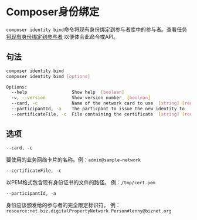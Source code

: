 # Composer身份绑定

`composer identity bind`命令将现有身份绑定到参与者库中的参与者。查看任务[将现有身份绑定到参与者](../managing/identity-bind.md) 以便体会此命令或API。

## 句法

```bash
composer identity bind
composer identity bind [options]

Options:
  --help                 Show help  [boolean]
  -v, --version          Show version number  [boolean]
  --card, -c             Name of the network card to use  [string] [required]
  --participantId, -a    The particpant to issue the new identity to  [string] [required]
  --certificateFile, -c  File containing the certificate  [string] [required]
```

## 选项

`--card, -c`

要使用的业务网络卡片的名称。例：`admin@sample-network`

`--certificateFile, -c`

以PEM格式包含现有身份证书的文件的路径。
例：`/tmp/cert.pem`

`--participantId, -a`

身份应该颁发给的参与者的完全限定标识符。
例：`resource:net.biz.digitalPropertyNetwork.Person#lenny@biznet.org`
